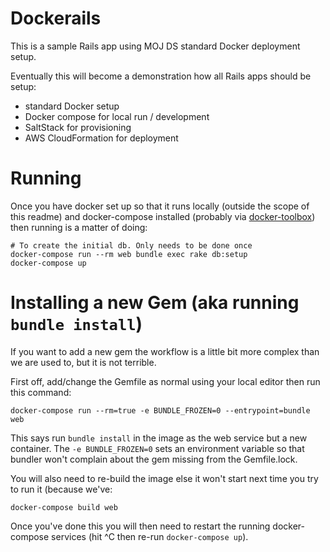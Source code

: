 # Dockerails

This is a sample Rails app using MOJ DS standard Docker deployment setup.
	
Eventually this will become a demonstration how all Rails apps should be setup:

* standard Docker setup
* Docker compose for local run / development
* SaltStack for provisioning
* AWS CloudFormation for deployment

# Running

Once you have docker set up so that it runs locally (outside the scope of
this readme) and docker-compose installed (probably via
[docker-toolbox](https://www.docker.com/toolbox)) then running is a matter of
doing:

```
# To create the initial db. Only needs to be done once
docker-compose run --rm web bundle exec rake db:setup
docker-compose up
```

# Installing a new Gem (aka running `bundle install`)

If you want to add a new gem the workflow is a little bit more complex than we
are used to, but it is not terrible.

First off, add/change the Gemfile as normal using your local editor then run
this command:

```
docker-compose run --rm=true -e BUNDLE_FROZEN=0 --entrypoint=bundle web
```

This says run `bundle install` in the image as the web service but a new
container. The `-e BUNDLE_FROZEN=0` sets an environment variable so that
bundler won't complain about the gem missing from the Gemfile.lock.

You will also need to re-build the image else it won't start next time you try
to run it (because we've:

```
docker-compose build web
```

Once you've done this you will then need to restart the running docker-compose
services (hit ^C then re-run `docker-compose up`).
